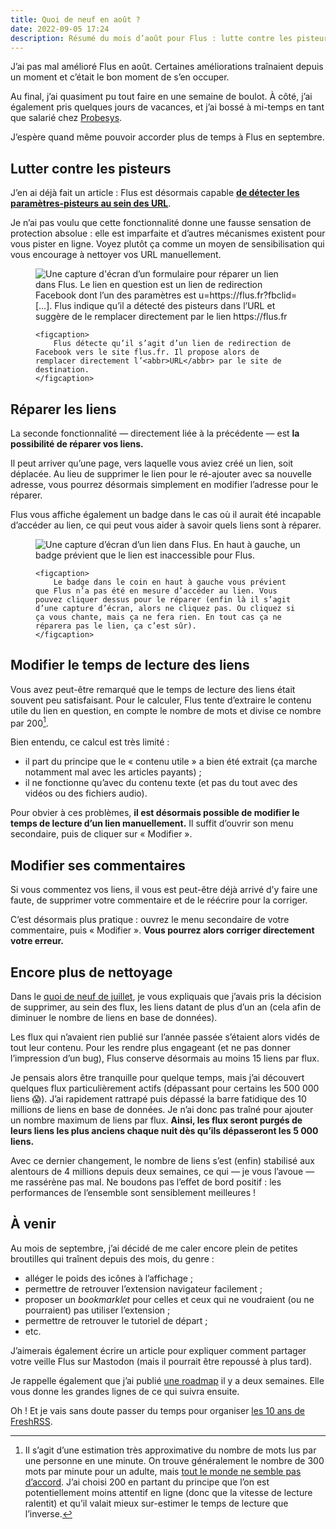```yaml
---
title: Quoi de neuf en août ?
date: 2022-09-05 17:24
description: Résumé du mois d’août pour Flus : lutte contre les pisteurs, réparation des liens et modifications (du temps de lecture & des commentaires).
---
```


J’ai pas mal amélioré Flus en août. Certaines améliorations traînaient depuis un moment et c’était le bon moment de s’en occuper.

Au final, j’ai quasiment pu tout faire en une semaine de boulot. À côté, j’ai également pris quelques jours de vacances, et j’ai bossé à mi-temps en tant que salarié chez [Probesys](https://www.probesys.com/).

J’espère quand même pouvoir accorder plus de temps à Flus en septembre.

## Lutter contre les pisteurs

J’en ai déjà fait un article : Flus est désormais capable [**de détecter les paramètres-pisteurs au sein des <abbr>URL</abbr>**](luttez-contre-les-pisteurs-avec-flus.html).

Je n’ai pas voulu que cette fonctionnalité donne une fausse sensation de protection absolue : elle est imparfaite et d’autres mécanismes existent pour vous pister en ligne. Voyez plutôt ça comme un moyen de sensibilisation qui vous encourage à nettoyer vos <abbr>URL</abbr> manuellement.

<figure>
    <div class="screenshot">
        <img class="illustration screenshot__image" src="images/flusio-trackers-2.png" alt="Une capture d'écran d’un formulaire pour réparer un lien dans Flus. Le lien en question est un lien de redirection Facebook dont l’un des paramètres est u=https://flus.fr?fbclid=[…]. Flus indique qu’il a détecté des pisteurs dans l’URL et suggère de le remplacer directement par le lien https://flus.fr">
    </div>

    <figcaption>
        Flus détecte qu’il s’agit d’un lien de redirection de Facebook vers le site flus.fr. Il propose alors de remplacer directement l’<abbr>URL</abbr> par le site de destination.
    </figcaption>
</figure>

## Réparer les liens

La seconde fonctionnalité — directement liée à la précédente — est **la possibilité de réparer vos liens.**

Il peut arriver qu’une page, vers laquelle vous aviez créé un lien, soit déplacée. Au lieu de supprimer le lien pour le ré-ajouter avec sa nouvelle adresse, vous pourrez désormais simplement en modifier l’adresse pour le réparer.

Flus vous affiche également un badge dans le cas où il aurait été incapable d’accéder au lien, ce qui peut vous aider à savoir quels liens sont à réparer.

<figure>
    <div class="screenshot">
        <img class="illustration screenshot__image" src="images/flusio-broken-link.png" alt="Une capture d’écran d’un lien dans Flus. En haut à gauche, un badge prévient que le lien est inaccessible pour Flus.">
    </div>

    <figcaption>
        Le badge dans le coin en haut à gauche vous prévient que Flus n’a pas été en mesure d’accéder au lien. Vous pouvez cliquer dessus pour le réparer (enfin là il s’agit d’une capture d’écran, alors ne cliquez pas. Ou cliquez si ça vous chante, mais ça ne fera rien. En tout cas ça ne réparera pas le lien, ça c’est sûr).
    </figcaption>
</figure>

## Modifier le temps de lecture des liens

Vous avez peut-être remarqué que le temps de lecture des liens était souvent peu satisfaisant. Pour le calculer, Flus tente d’extraire le contenu utile du lien en question, en compte le nombre de mots et divise ce nombre par 200[^1].

[^1]: Il s’agit d’une estimation très approximative du nombre de mots lus par une personne en une minute. On trouve généralement le nombre de 300 mots par minute pour un adulte, mais [tout le monde ne semble pas d’accord](https://actualitte.com/article/12721/insolite/vous-lisez-probablement-moins-vite-que-ce-que-vous-croyez). J’ai choisi 200 en partant du principe que l’on est potentiellement moins attentif en ligne (donc que la vitesse de lecture ralentit) et qu’il valait mieux sur-estimer le temps de lecture que l’inverse.

Bien entendu, ce calcul est très limité :

- il part du principe que le « contenu utile » a bien été extrait (ça marche notamment mal avec les articles payants) ;
- il ne fonctionne qu’avec du contenu texte (et pas du tout avec des vidéos ou des fichiers audio).

Pour obvier à ces problèmes, **il est désormais possible de modifier le temps de lecture d’un lien manuellement.** Il suffit d’ouvrir son menu secondaire, puis de cliquer sur « Modifier ».

## Modifier ses commentaires

Si vous commentez vos liens, il vous est peut-être déjà arrivé d’y faire une faute, de supprimer votre commentaire et de le réécrire pour la corriger.

C’est désormais plus pratique : ouvrez le menu secondaire de votre commentaire, puis « Modifier ». **Vous pourrez alors corriger directement votre erreur.**

## Encore plus de nettoyage

Dans le [quoi de neuf de juillet](quoi-de-neuf-juillet-2022.html), je vous expliquais que j’avais pris la décision de supprimer, au sein des flux, les liens datant de plus d’un an (cela afin de diminuer le nombre de liens en base de données).

Les flux qui n’avaient rien publié sur l’année passée s’étaient alors vidés de tout leur contenu. Pour les rendre plus engageant (et ne pas donner l’impression d’un bug), Flus conserve désormais au moins 15 liens par flux.

Je pensais alors être tranquille pour quelque temps, mais j’ai découvert quelques flux particulièrement actifs (dépassant pour certains les 500 000 liens 😱). J’ai rapidement rattrapé puis dépassé la barre fatidique des 10 millions de liens en base de données. Je n’ai donc pas traîné pour ajouter un nombre maximum de liens par flux. **Ainsi, les flux seront purgés de leurs liens les plus anciens chaque nuit dès qu’ils dépasseront les 5 000 liens.**

Avec ce dernier changement, le nombre de liens s’est (enfin) stabilisé aux alentours de 4 millions depuis deux semaines, ce qui — je vous l’avoue — me rassérène pas mal. Ne boudons pas l’effet de bord positif : les performances de l’ensemble sont sensiblement meilleures !

## À venir

Au mois de septembre, j’ai décidé de me caler encore plein de petites broutilles qui traînent depuis des mois, du genre :

- alléger le poids des icônes à l’affichage ;
- permettre de retrouver l’extension navigateur facilement ;
- proposer un <i lang="en">bookmarklet</i> pour celles et ceux qui ne voudraient (ou ne pourraient) pas utiliser l’extension ;
- permettre de retrouver le tutoriel de départ ;
- etc.

J’aimerais également écrire un article pour expliquer comment partager votre veille Flus sur Mastodon (mais il pourrait être repoussé à plus tard).

Je rappelle également que j’ai publié [une roadmap](roadmap.html) il y a deux semaines. Elle vous donne les grandes lignes de ce qui suivra ensuite.

Oh ! Et je vais sans doute passer du temps pour organiser [les 10 ans de FreshRSS](https://github.com/FreshRSS/FreshRSS/discussions/4294).
